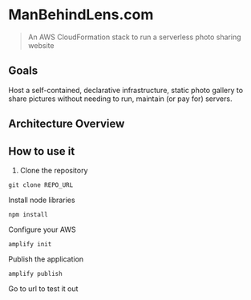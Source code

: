 # ManBehindLens.com

> An AWS CloudFormation stack to run a serverless photo sharing website


## Goals

Host a self-contained, declarative infrastructure, 
static photo gallery to share pictures without needing to run, maintain (or pay for) servers.


## Architecture Overview


## How to use it

1. Clone the repository



```
git clone REPO_URL
```
Install node libraries
```
npm install
```

Configure your AWS 
```
amplify init
```
Publish the application
```
amplify publish
```

Go to url to test it out


